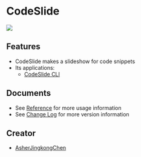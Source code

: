 # CodeSlide
[![](https://img.shields.io/npm/v/codeslide-cli?color=%230647D4&label=npm%3Acodeslide-cli&style=flat-square)](https://www.npmjs.com/package/codeslide-cli?activeTab=readme)

## Features
- CodeSlide makes a slideshow for code snippets
- Its applications:
  - [CodeSlide CLI](https://github.com/AsherJingkongChen/codeslide/tree/main/app/cli)

## Documents
- See [Reference](https://github.com/AsherJingkongChen/codeslide/blob/main/docs/REFERENCE.md) for more usage information
- See [Change Log](https://github.com/AsherJingkongChen/codeslide/blob/main/docs/CHANGELOG.md) for more version information

## Creator
- [AsherJingkongChen](https://github.com/AsherJingkongChen)